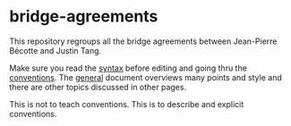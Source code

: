 # bridge-agreements

This repository regroups all the bridge agreements between Jean-Pierre Bécotte and Justin Tang.

Make sure you read the [syntax](syntax.md) before editing and going thru the [conventions](conventions/all.md). The [general](general.md) document overviews many points and style and there are other topics discussed in other pages.

This is not to teach conventions. This is to describe and explicit conventions.
